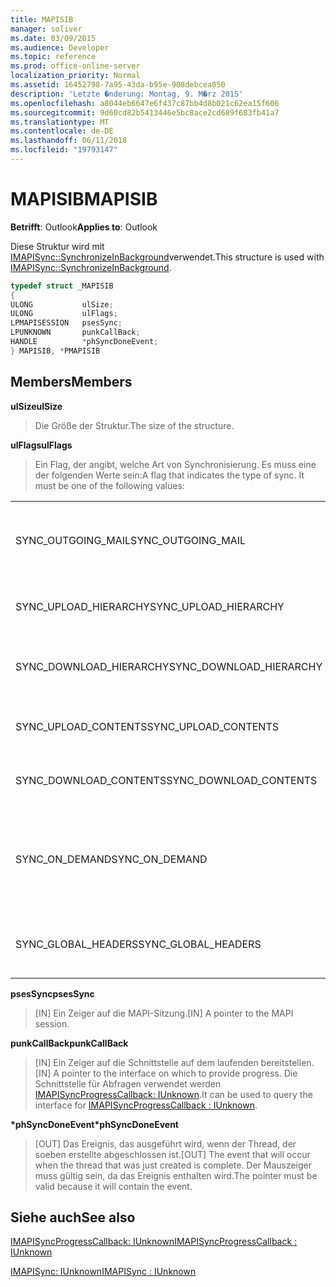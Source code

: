 ```yaml
---
title: MAPISIB
manager: soliver
ms.date: 03/09/2015
ms.audience: Developer
ms.topic: reference
ms.prod: office-online-server
localization_priority: Normal
ms.assetid: 16452798-7a95-43da-b95e-908debcea050
description: 'Letzte �nderung: Montag, 9. M�rz 2015'
ms.openlocfilehash: a8044eb6647e6f437c87bb4d8b021c62ea15f606
ms.sourcegitcommit: 9d60cd82b5413446e5bc8ace2cd689f683fb41a7
ms.translationtype: MT
ms.contentlocale: de-DE
ms.lasthandoff: 06/11/2018
ms.locfileid: "19793147"
---
```

# <a name="mapisib"></a><span data-ttu-id="405b0-103">MAPISIB</span><span class="sxs-lookup"><span data-stu-id="405b0-103">MAPISIB</span></span>

  
  
<span data-ttu-id="405b0-104">**Betrifft**: Outlook</span><span class="sxs-lookup"><span data-stu-id="405b0-104">**Applies to**: Outlook</span></span> 
  
<span data-ttu-id="405b0-105">Diese Struktur wird mit [IMAPISync::SynchronizeInBackground](imapisyncsynchronizeinbackground.md)verwendet.</span><span class="sxs-lookup"><span data-stu-id="405b0-105">This structure is used with [IMAPISync::SynchronizeInBackground](imapisyncsynchronizeinbackground.md).</span></span>
  
```cpp
typedef struct _MAPISIB
{
ULONG           ulSize;                
ULONG           ulFlags;
LPMAPISESSION   psesSync;
LPUNKNOWN       punkCallBack;
HANDLE          *phSyncDoneEvent;    
} MAPISIB, *PMAPISIB
```

## <a name="members"></a><span data-ttu-id="405b0-106">Members</span><span class="sxs-lookup"><span data-stu-id="405b0-106">Members</span></span>

 <span data-ttu-id="405b0-107">**ulSize**</span><span class="sxs-lookup"><span data-stu-id="405b0-107">**ulSize**</span></span>
  
> <span data-ttu-id="405b0-108">Die Größe der Struktur.</span><span class="sxs-lookup"><span data-stu-id="405b0-108">The size of the structure.</span></span>
    
 <span data-ttu-id="405b0-109">**ulFlags**</span><span class="sxs-lookup"><span data-stu-id="405b0-109">**ulFlags**</span></span>
  
> <span data-ttu-id="405b0-110">Ein Flag, der angibt, welche Art von Synchronisierung. Es muss eine der folgenden Werte sein:</span><span class="sxs-lookup"><span data-stu-id="405b0-110">A flag that indicates the type of sync. It must be one of the following values:</span></span>
    
||||
|:-----|:-----|:-----|
|<span data-ttu-id="405b0-111">SYNC_OUTGOING_MAIL</span><span class="sxs-lookup"><span data-stu-id="405b0-111">SYNC_OUTGOING_MAIL</span></span>  <br/> |<span data-ttu-id="405b0-112">0 x 00000200</span><span class="sxs-lookup"><span data-stu-id="405b0-112">0x00000200</span></span>  <br/> |<span data-ttu-id="405b0-113">Senden Sie die Nachricht an den Server (derzeit nicht in Verwendung).</span><span class="sxs-lookup"><span data-stu-id="405b0-113">Send the message to the server (not currently in use).</span></span>  <br/> |
|<span data-ttu-id="405b0-114">SYNC_UPLOAD_HIERARCHY</span><span class="sxs-lookup"><span data-stu-id="405b0-114">SYNC_UPLOAD_HIERARCHY</span></span>  <br/> |<span data-ttu-id="405b0-115">0x00000001</span><span class="sxs-lookup"><span data-stu-id="405b0-115">0x00000001</span></span>  <br/> |<span data-ttu-id="405b0-116">Push-Hierarchie auf dem Server geändert wird.</span><span class="sxs-lookup"><span data-stu-id="405b0-116">Push hierarchy changes to the server.</span></span>  <br/> |
|<span data-ttu-id="405b0-117">SYNC_DOWNLOAD_HIERARCHY</span><span class="sxs-lookup"><span data-stu-id="405b0-117">SYNC_DOWNLOAD_HIERARCHY</span></span>  <br/> |<span data-ttu-id="405b0-118">0x00000002</span><span class="sxs-lookup"><span data-stu-id="405b0-118">0x00000002</span></span>  <br/> |<span data-ttu-id="405b0-119">Pull Hierarchie Änderungen vom Server an.</span><span class="sxs-lookup"><span data-stu-id="405b0-119">Pull hierarchy changes from server.</span></span>  <br/> |
|<span data-ttu-id="405b0-120">SYNC_UPLOAD_CONTENTS</span><span class="sxs-lookup"><span data-stu-id="405b0-120">SYNC_UPLOAD_CONTENTS</span></span>  <br/> |<span data-ttu-id="405b0-121">0 x 00000040</span><span class="sxs-lookup"><span data-stu-id="405b0-121">0x00000040</span></span>  <br/> |<span data-ttu-id="405b0-122">Drücken Sie auf Server Nachricht ändert.</span><span class="sxs-lookup"><span data-stu-id="405b0-122">Push message changes to server.</span></span>  <br/> |
|<span data-ttu-id="405b0-123">SYNC_DOWNLOAD_CONTENTS</span><span class="sxs-lookup"><span data-stu-id="405b0-123">SYNC_DOWNLOAD_CONTENTS</span></span>  <br/> |<span data-ttu-id="405b0-124">0x00000080</span><span class="sxs-lookup"><span data-stu-id="405b0-124">0x00000080</span></span>  <br/> |<span data-ttu-id="405b0-125">Ziehen Sie Meldung Änderungen vom Server.</span><span class="sxs-lookup"><span data-stu-id="405b0-125">Pull message changes from server.</span></span>  <br/> |
|<span data-ttu-id="405b0-126">SYNC_ON_DEMAND</span><span class="sxs-lookup"><span data-stu-id="405b0-126">SYNC_ON_DEMAND</span></span>  <br/> |<span data-ttu-id="405b0-127">0 x 20000000</span><span class="sxs-lookup"><span data-stu-id="405b0-127">0x20000000</span></span>  <br/> |<span data-ttu-id="405b0-128">Die Synchronisierung wurde vom Benutzer initiiert und eine höhere Priorität sein.</span><span class="sxs-lookup"><span data-stu-id="405b0-128">The sync was initiated by the user and should be a higher priority.</span></span>  <br/> |
|<span data-ttu-id="405b0-129">SYNC_GLOBAL_HEADERS</span><span class="sxs-lookup"><span data-stu-id="405b0-129">SYNC_GLOBAL_HEADERS</span></span>  <br/> |<span data-ttu-id="405b0-130">0x02000000</span><span class="sxs-lookup"><span data-stu-id="405b0-130">0x02000000</span></span>  <br/> |<span data-ttu-id="405b0-131">Sollte nur Kopfzeilen und nicht vollständige synchronisieren.</span><span class="sxs-lookup"><span data-stu-id="405b0-131">Should only sync headers and not full bodies.</span></span>  <br/> |
   
 <span data-ttu-id="405b0-132">**psesSync**</span><span class="sxs-lookup"><span data-stu-id="405b0-132">**psesSync**</span></span>
  
> <span data-ttu-id="405b0-133">[IN] Ein Zeiger auf die MAPI-Sitzung.</span><span class="sxs-lookup"><span data-stu-id="405b0-133">[IN] A pointer to the MAPI session.</span></span>
    
 <span data-ttu-id="405b0-134">**punkCallBack**</span><span class="sxs-lookup"><span data-stu-id="405b0-134">**punkCallBack**</span></span>
  
> <span data-ttu-id="405b0-135">[IN] Ein Zeiger auf die Schnittstelle auf dem laufenden bereitstellen.</span><span class="sxs-lookup"><span data-stu-id="405b0-135">[IN] A pointer to the interface on which to provide progress.</span></span> <span data-ttu-id="405b0-136">Die Schnittstelle für Abfragen verwendet werden [IMAPISyncProgressCallback: IUnknown](imapisyncprogresscallbackiunknown.md).</span><span class="sxs-lookup"><span data-stu-id="405b0-136">It can be used to query the interface for [IMAPISyncProgressCallback : IUnknown](imapisyncprogresscallbackiunknown.md).</span></span>
    
 <span data-ttu-id="405b0-137">**\*phSyncDoneEvent**</span><span class="sxs-lookup"><span data-stu-id="405b0-137">**\*phSyncDoneEvent**</span></span>
  
> <span data-ttu-id="405b0-138">[OUT] Das Ereignis, das ausgeführt wird, wenn der Thread, der soeben erstellte abgeschlossen ist.</span><span class="sxs-lookup"><span data-stu-id="405b0-138">[OUT] The event that will occur when the thread that was just created is complete.</span></span> <span data-ttu-id="405b0-139">Der Mauszeiger muss gültig sein, da das Ereignis enthalten wird.</span><span class="sxs-lookup"><span data-stu-id="405b0-139">The pointer must be valid because it will contain the event.</span></span>
    
## <a name="see-also"></a><span data-ttu-id="405b0-140">Siehe auch</span><span class="sxs-lookup"><span data-stu-id="405b0-140">See also</span></span>



[<span data-ttu-id="405b0-141">IMAPISyncProgressCallback: IUnknown</span><span class="sxs-lookup"><span data-stu-id="405b0-141">IMAPISyncProgressCallback : IUnknown</span></span>](imapisyncprogresscallbackiunknown.md)
  
[<span data-ttu-id="405b0-142">IMAPISync: IUnknown</span><span class="sxs-lookup"><span data-stu-id="405b0-142">IMAPISync : IUnknown</span></span>](imapisynciunknown.md)

